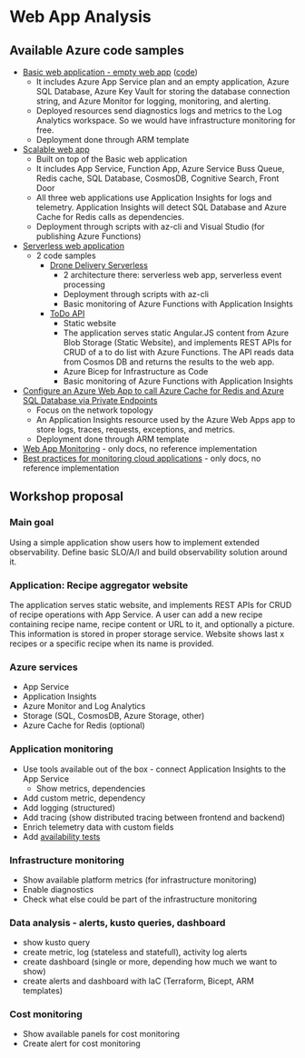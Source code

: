 # Web App Analysis

## Available Azure code samples

* [Basic web application - empty web app](https://docs.microsoft.com/en-us/azure/architecture/reference-architectures/app-service-web-app/basic-web-app?tabs=cli) ([code](https://github.com/mspnp/samples/tree/master/solutions/basic-web-app))
  * It includes Azure App Service plan and an empty application, Azure SQL Database, Azure Key Vault for storing the database connection string, and Azure Monitor for logging, monitoring, and alerting.
  * Deployed resources send diagnostics logs and metrics to the Log Analytics workspace. So we would have infrastructure monitoring for free.
  * Deployment done through ARM template
* [Scalable web app](https://docs.microsoft.com/en-us/azure/architecture/reference-architectures/app-service-web-app/scalable-web-app)
  * Built on top of the Basic web application
  * It includes App Service, Function App, Azure Service Buss Queue, Redis cache, SQL Database, CosmosDB, Cognitive Search, Front Door
  * All three web applications use Application Insights for logs and telemetry. Application Insights will detect SQL Database and Azure Cache for Redis calls as dependencies.
  * Deployment through scripts with az-cli and Visual Studio (for publishing Azure Functions)
* [Serverless web application](https://docs.microsoft.com/en-us/azure/architecture/reference-architectures/serverless/web-app)
  * 2 code samples
    * [Drone Delivery Serverless](https://github.com/mspnp/serverless-reference-implementation/tree/v0.1.0-update)
      * 2 architecture there: serverless web app, serverless event processing
      * Deployment through scripts with az-cli
      * Basic monitoring of Azure Functions with Application Insights
    * [ToDo API](https://github.com/Azure-Samples/serverless-web-application)
      * Static website
      * The application serves static Angular.JS content from Azure Blob Storage (Static Website), and implements REST APIs for CRUD of a to do list with Azure Functions. The API reads data from Cosmos DB and returns the results to the web app.
      * Azure Bicep for Infrastructure as Code
      * Basic monitoring of Azure Functions with Application Insights
* [Configure an Azure Web App to call Azure Cache for Redis and Azure SQL Database via Private Endpoints](https://github.com/azure-samples/web-app-redis-sql-db/tree/main/)
  * Focus on the network topology
  * An Application Insights resource used by the Azure Web Apps app to store logs, traces, requests, exceptions, and metrics.
  * Deployment done through ARM template
* [Web App Monitoring](https://docs.microsoft.com/en-us/azure/architecture/reference-architectures/app-service-web-app/app-monitoring) - only docs, no reference implementation
* [Best practices for monitoring cloud applications](https://docs.microsoft.com/en-us/azure/architecture/best-practices/monitoring) - only docs, no reference implementation

## Workshop proposal

### Main goal

Using a simple application show users how to implement extended observability. Define basic SLO/A/I and build observability solution around it.

### Application: Recipe aggregator website

The application serves static website, and implements REST APIs for CRUD of recipe operations with App Service. A user can add a new recipe containing recipe name, recipe content or URL to it, and optionally a picture. This information is stored in proper storage service. Website shows last x recipes or a specific recipe when its name is provided.

### Azure services

* App Service
* Application Insights
* Azure Monitor and Log Analytics
* Storage (SQL, CosmosDB, Azure Storage, other)
* Azure Cache for Redis (optional)

### Application monitoring

* Use tools available out of the box - connect Application Insights to the App Service
  * Show metrics, dependencies
* Add custom metric, dependency
* Add logging (structured)
* Add tracing (show distributed tracing between frontend and backend)
* Enrich telemetry data with custom fields
* Add [availability tests](https://docs.microsoft.com/en-us/azure/azure-monitor/app/monitor-web-app-availability)

### Infrastructure monitoring

* Show available platform metrics (for infrastructure monitoring)
* Enable diagnostics
* Check what else could be part of the infrastructure monitoring

### Data analysis - alerts, kusto queries, dashboard

* show kusto query
* create metric, log (stateless and statefull), activity log alerts
* create dashboard (single or more, depending how much we want to show)
* create alerts and dashboard with IaC (Terraform, Bicept, ARM templates)

### Cost monitoring

* Show available panels for cost monitoring
* Create alert for cost monitoring
